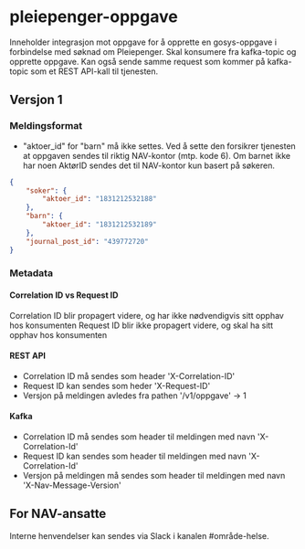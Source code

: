 # pleiepenger-oppgave

Inneholder integrasjon mot oppgave for å opprette en gosys-oppgave i forbindelse med søknad om Pleiepenger.
Skal konsumere fra kafka-topic og opprette oppgave.
Kan også sende samme request som kommer på kafka-topic som et REST API-kall til tjenesten.

## Versjon 1
### Meldingsformat
- "aktoer_id" for "barn" må ikke settes. Ved å sette den forsikrer tjenesten at oppgaven sendes til riktig NAV-kontor (mtp. kode 6). Om barnet ikke har noen AktørID sendes det til NAV-kontor kun basert på søkeren.

```json
{
	"soker": {
		"aktoer_id": "1831212532188"
	},
	"barn": {
		"aktoer_id": "1831212532189"
	},
	"journal_post_id": "439772720"
}
```

### Metadata
#### Correlation ID vs Request ID
Correlation ID blir propagert videre, og har ikke nødvendigvis sitt opphav hos konsumenten
Request ID blir ikke propagert videre, og skal ha sitt opphav hos konsumenten

#### REST API
- Correlation ID må sendes som header 'X-Correlation-ID'
- Request ID kan sendes som heder 'X-Request-ID'
- Versjon på meldingen avledes fra pathen '/v1/oppgave' -> 1


#### Kafka
- Correlation ID må sendes som header til meldingen med navn 'X-Correlation-Id'
- Request ID kan sendes som header til meldingen med navn 'X-Correlation-Id'
- Versjon på meldingen må sendes som header til meldingen med navn 'X-Nav-Message-Version'

## For NAV-ansatte

Interne henvendelser kan sendes via Slack i kanalen #område-helse.
